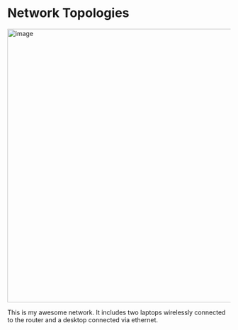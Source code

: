 #  Network Topologies

<img width="927" height="618" alt="image" src="https://github.com/user-attachments/assets/7ab4fa2f-f0cd-428e-abfa-a278e5ed5ae5" />

This is my awesome network. It includes two laptops wirelessly connected to the router and a desktop connected via ethernet.
